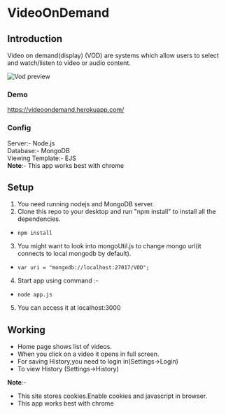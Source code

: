 # VideoOnDemand
##    Introduction
Video on demand(display) (VOD) are systems which allow users to select and watch/listen to video or audio content. <br />
  
  

![Vod preview](http://i.imgur.com/v5W9R4Z.png)

### Demo
https://videoondemand.herokuapp.com/
### Config
 Server:- Node.js  
 Database:- MongoDB  
 Viewing Template:- EJS  
 **Note**:- This app works best with chrome

## Setup
1) You need running nodejs and MongoDB server.  
2) Clone this repo to your desktop and run "npm install" to install all the dependencies.  
  *     npm install  
3) You might want to look into mongoUtil.js to change mongo url(it connects to local mongodb by default).  
 *     var uri = "mongodb://localhost:27017/VOD";
4) Start app using command :-
*     node app.js  
5)  You can access it at localhost:3000
 
## Working
- Home page shows list of videos.
- When you click on a video it opens in full screen.
- For saving History,you need to login in(Settings->Login)  
- To view History (Settings->History)

**Note**:- 
- This site stores cookies.Enable cookies and javascript in browser.  
- This app works best with chrome


